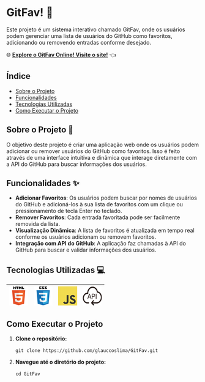 # GitFav! 🌟

Este projeto é um sistema interativo chamado GitFav, onde os usuários podem gerenciar uma lista de usuários do GitHub como favoritos, adicionando ou removendo entradas conforme desejado.

🌐 [**Explore o GitFav Online! Visite o site!**]() 👈

## Índice

- [Sobre o Projeto](#sobre-o-projeto-)
- [Funcionalidades](#funcionalidades-)
- [Tecnologias Utilizadas](#tecnologias-utilizadas-)
- [Como Executar o Projeto](#como-executar-o-projeto)

## Sobre o Projeto 📖

O objetivo deste projeto é criar uma aplicação web onde os usuários podem adicionar ou remover usuários do GitHub como favoritos. Isso é feito através de uma interface intuitiva e dinâmica que interage diretamente com a API do GitHub para buscar informações dos usuários.

## Funcionalidades ✨

- **Adicionar Favoritos**: Os usuários podem buscar por nomes de usuários do GitHub e adicioná-los à sua lista de favoritos com um clique ou pressionamento de tecla Enter no teclado.
- **Remover Favoritos**: Cada entrada favoritada pode ser facilmente removida da lista.
- **Visualização Dinâmica**: A lista de favoritos é atualizada em tempo real conforme os usuários adicionam ou removem favoritos.
- **Integração com API do GitHub**: A aplicação faz chamadas à API do GitHub para buscar e validar informações dos usuários.

## Tecnologias Utilizadas 💻

| ![HTML5](https://raw.githubusercontent.com/glauccoslima/servidor_estaticos/main/html5-original-wordmark%20(1).png) | ![CSS3](https://raw.githubusercontent.com/glauccoslima/servidor_estaticos/main/css3-original-wordmark.png) | ![JavaScript](https://raw.githubusercontent.com/glauccoslima/servidor_estaticos/main/javascript.png) | ![API](https://raw.githubusercontent.com/glauccoslima/servidor_estaticos/main/api-3.png) |
|:---:|:---:|:---:|:---:|

## Como Executar o Projeto

1. **Clone o repositório:**

    ```
    git clone https://github.com/glauccoslima/GitFav.git
    ```

2. **Navegue até o diretório do projeto:**

    ```
    cd GitFav
    ```